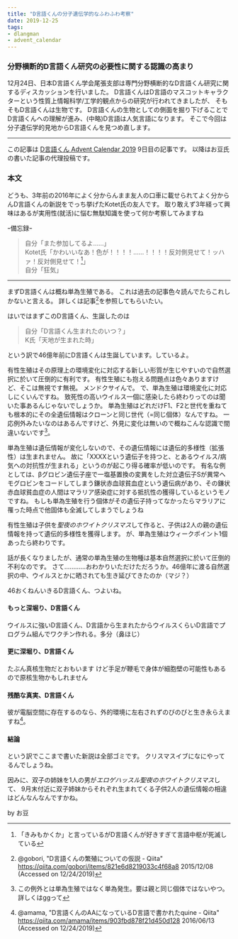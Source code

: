 ```yaml
---
title: "D言語くんの分子遺伝学的なふわふわ考察"
date: 2019-12-25
tags:
- dlangman
- advent_calendar
---
```


### 分野横断的D言語くん研究の必要性に関する認識の高まり

12月24日、日本D言語くん学会尾張支部は専門分野横断的なD言語くん研究に関するディスカッションを行いました。
D言語くんはD言語のマスコットキャラクターという性質上情報科学/工学的観点からの研究が行われてきましたが、
そもそもD言語くんは生物です。
D言語くんの生物としての側面を掘り下げることでD言語くんへの理解が進み、(中略)D言語は人気言語になります。
そこで今回は分子遺伝学的見地からD言語くんを見つめ直します。

---

この記事は
[D言語くん Advent Calendar 2019](https://qiita.com/advent-calendar/2019/d-man)
9日目の記事です。
以降はお豆氏の書いた記事の代理投稿です。

### 本文

どうも、3年前の2016年によく分からんまま友人の口車に載せられてよく分からんD言語くんの新説をでっち挙げたKotet氏の友人です。
取り敢えず3年経って興味はあるが実用性(就活)に悩む無駄知識を使って何か考察してみますね

ｰ備忘録ｰ
> 自分「また参加してるよ……」  
> Kotet氏「かわいいなあ！色が！！！！……！！！！反対側見せて！ッハァ！反対側見せて！[^1]」  
> 自分「狂気」

[^1]: 「きみもかくか」と言っているがD言語くんが好きすぎて言語中枢が死滅している

---

まずD言語くんは概ね単為生殖である。
これは過去の記事色々読んでたらこれしかないと言える。
詳しくは記事[^2]を参照してもらいたい。

[^2]: @gobori, "D言語くんの繁殖についての仮説 - Qiita" https://qiita.com/gobori/items/821e6d8219033c4f68a8 2015/12/08 (Accessed on 12/24/2019)

はいではまずこのD言語くん、生誕したのは

> 自分「D言語くん生まれたのいつ？」  
> K氏「天地が生まれた時」

という訳で46億年前にD言語くんは生誕しています。しているよ。

有性生殖はその原理上の環境変化に対応する新しい形質が生じやすいので自然選択に於いて圧倒的に有利です。
有性生殖にも抱える問題点は色々ありますけど、そこは無視です無視。
メンドクサイんで。
で、単為生殖は環境変化に対応しにくいんですね。
致死性の高いウイルス一個に感染したら終わりってのは聞いた事あるんじゃないでしょうか。
単為生殖はどれだけF1、F2と世代を重ねても根本的にその全遺伝情報はクローンと同じ世代（=同じ個体）なんですね。
一応例外みたいなのはあるんですけど、外見に変化は無いので概ねこんな認識で間違いないです[^3]。

[^3]: この例外とは単為生殖ではなく単為発生。要は親と同じ個体ではないやつ。詳しくはggって

単為生殖は遺伝情報が変化しないので、その遺伝情報には遺伝的多様性（拡張性）は生まれません。
故に「XXXXという遺伝子を持つと、とあるウイルス/病気への対抗性が生まれる」というのが起こり得る確率が低いのです。
有名な例としては、βグロビン遺伝子座で一塩基置換の変異をした対立遺伝子Sが異常ヘモグロビンをコードしてしまう鎌状赤血球貧血症という遺伝病があり、その鎌状赤血球貧血症の人間はマラリア感染症に対する抵抗性の獲得しているというモノですね。
もしも単為生殖を行う個体がその遺伝子持ってなかったらマラリアに罹った時点で他固体も全滅してしまうでしょうね

有性生殖は子供を*聖夜のホワイトクリスマス*して作ると、子供は2人の親の遺伝情報を持って遺伝的多様性を獲得します。
が、単為生殖はウィークポイント1個あったら終わりです。

話が長くなりましたが、通常の単為生殖の生物種は基本自然選択に於いて圧倒的不利なのです。
さて…………おわかりいただけただろうか。46億年に渡る自然選択の中、ウイルスとかに晒されても生き延びてきたのか（マジ？）

46おくねんいきるD言語くん、つよいね。

#### もっと深堀り、D言語くん

ウイルスに強いD言語くん、D言語から生まれたからウイルスくらいD言語でプログラム組んでワクチン作れる。多分（鼻ほじ）

#### 更に深堀り、D言語くん

たぶん真核生物だとおもいます
けど手足が鞭毛で身体が細胞壁の可能性もあるので原核生物かもしれません

#### 残酷な真実、D言語くん

彼が電脳空間に存在するのなら、外的環境に左右されずのびのびと生き永らえますね[^4]。

[^4]: @amama, "D言語くんのAAになっているD言語で書かれたquine - Qiita" https://qiita.com/amama/items/903fbd878f21d450d128 2016/06/13 (Accessed on 12/24/2019)

#### 結論

という訳でここまで書いた新説は全部ゴミです。
クリスマスイブになにやってるんでしょうね。

因みに、双子の姉妹を1人の男が*エロゲハッスル聖夜のホワイトクリスマス*して、
9月末付近に双子姉妹からそれぞれ生まれてくる子供2人の遺伝情報の相違はどんなんなんですかね。

by お豆